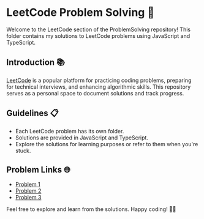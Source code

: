 # LeetCode Problem Solving 🚀

Welcome to the LeetCode section of the ProblemSolving repository! This folder contains my solutions to LeetCode problems using JavaScript and TypeScript.

## Introduction 📚

[LeetCode](https://leetcode.com/) is a popular platform for practicing coding problems, preparing for technical interviews, and enhancing algorithmic skills. This repository serves as a personal space to document solutions and track progress.

## Guidelines 📋

- Each LeetCode problem has its own folder.
- Solutions are provided in JavaScript and TypeScript.
- Explore the solutions for learning purposes or refer to them when you're stuck.

## Problem Links 🌐

- [Problem 1](leetcode/problem1/README.md)
- [Problem 2](leetcode/problem2/README.md)
- [Problem 3](leetcode/problem3/README.md)

Feel free to explore and learn from the solutions. Happy coding! 🚴‍♂️
